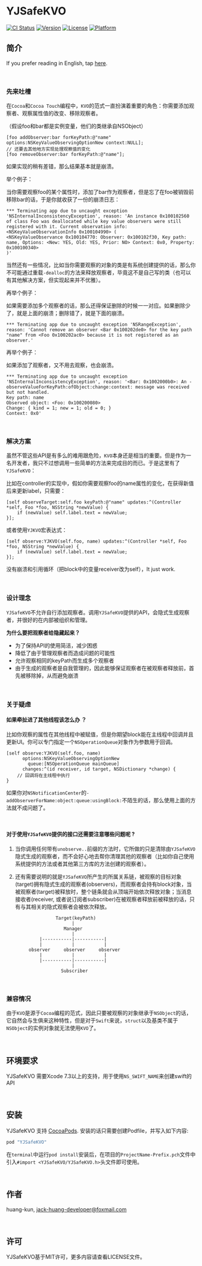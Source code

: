 # YJSafeKVO

[![CI Status](http://img.shields.io/travis/huang-kun/YJSafeKVO.svg?style=flat)](https://travis-ci.org/huang-kun/YJSafeKVO)
[![Version](https://img.shields.io/cocoapods/v/YJSafeKVO.svg?style=flat)](http://cocoapods.org/pods/YJSafeKVO)
[![License](https://img.shields.io/badge/license-MIT-green.svg?style=flat)](https://raw.githubusercontent.com/huang-kun/YJSafeKVO/master/LICENSE)
[![Platform](https://img.shields.io/cocoapods/p/YJSafeKVO.svg?style=flat)](http://cocoapods.org/pods/YJSafeKVO)

## 简介

If you prefer reading in English, tap [here](https://github.com/huang-kun/YJSafeKVO/blob/master/README.md).

<br>

### 先来吐槽

在`Cocoa`和`Cocoa Touch`编程中，`KVO`的范式一直扮演着重要的角色：你需要添加观察者、观察属性值的改变、移除观察者。

（假设foo和bar都是实例变量，他们的类继承自NSObject）

```
[foo addObserver:bar forKeyPath:@"name" options:NSKeyValueObservingOptionNew context:NULL];
// 还要去其他地方实现处理观察值的变化
[foo removeObserver:bar forKeyPath:@"name"];
```

如果实现的稍有差错，那么结果基本就是崩溃。

举个例子：

当你需要观察foo的某个属性时，添加了bar作为观察者，但是忘了在foo被销毁前移除bar的话，于是你就收获了一份的崩溃日志：

```
*** Terminating app due to uncaught exception 'NSInternalInconsistencyException', reason: 'An instance 0x100102560 of class Foo was deallocated while key value observers were still registered with it. Current observation info: <NSKeyValueObservationInfo 0x100104990> (
<NSKeyValueObservance 0x100104770: Observer: 0x100102f30, Key path: name, Options: <New: YES, Old: YES, Prior: NO> Context: 0x0, Property: 0x100100340>
)'
```

当然还有一些情况，比如当你需要观察的对象的类是有系统创建提供的话，那么你不可能通过重载`-dealloc`的方法来释放观察者，毕竟这不是自己写的类（也可以有其他解决方案，但实现起来并不优雅）。

再举个例子：

如果需要添加多个观察者的话，那么还得保证删除的时候一一对应。如果删除少了，就是上面的崩溃；删除错了，就是下面的崩溃。


```
*** Terminating app due to uncaught exception 'NSRangeException', reason: 'Cannot remove an observer <Bar 0x100202de0> for the key path "name" from <Foo 0x100202ac0> because it is not registered as an observer.'
```

再举个例子：

如果添加了观察者，又不用去观察，也会崩溃。

```
*** Terminating app due to uncaught exception 'NSInternalInconsistencyException', reason: '<Bar: 0x1002000b0>: An -observeValueForKeyPath:ofObject:change:context: message was received but not handled.
Key path: name
Observed object: <Foo: 0x100200080>
Change: { kind = 1; new = 1; old = 0; }
Context: 0x0'
```

<br>

### 解决方案

虽然不管这些API是有多么的难用跟危险，`KVO`本身还是相当的重要。但是作为一名开发者，我只不过想调用一些简单的方法来完成目的而已。于是这里有了`YJSafeKVO`：

比如在controller的实现中，假如你需要观察foo的name属性的变化，在获得新值后来更新label，只需要：

```
[self observeTarget:self.foo keyPath:@"name" updates:^(Controller *self, Foo *foo, NSString *newValue) {
    if (newValue) self.label.text = newValue;
}];
```

或者使用`YJKVO`宏表达式：

```
[self observe:YJKVO(self.foo, name) updates:^(Controller *self, Foo *foo, NSString *newValue) {
    if (newValue) self.label.text = newValue;
}];
```

没有崩溃和引用循环（把block中的变量receiver改为self），It just work.

<br>

### 设计理念

`YJSafeKVO`不允许自行添加观察者。调用`YJSafeKVO`提供的API，会隐式生成观察者，并很好的在内部被组织和管理。

**为什么要把观察者给隐藏起来？**

* 为了保持API的使用简洁，减少困惑
* 降低了由于管理观察者而造成问题的可能性
* 允许观察相同的keyPath而生成多个观察者
* 由于生成的观察者是自我管理的，因此能够保证观察者在被观察者释放前，首先被移除掉，从而避免崩溃

<br>

### 关于疑虑

#### 如果牵扯进了其他线程该怎么办 ？

比如你观察的属性在其他线程中被赋值，但是你期望block能在主线程中回调并且更新UI。你可以专门指定一个`NSOperationQueue`对象作为参数用于回调。

```
[self observe:YJKVO(self.foo, name)
      options:NSKeyValueObservingOptionNew
        queue:[NSOperationQueue mainQueue]
      changes:^(id receiver, id target, NSDictionary *change) {
    // 回调将在主线程中执行
}
```

如果你对`NSNotificationCenter`的`-addObserverForName:object:queue:usingBlock:`不陌生的话，那么使用上面的方法就不成问题了。

<br>

#### 对于使用`YJSafeKVO`提供的接口还需要注意哪些问题呢 ?

1. 当你调用任何带有`unobserve..`前缀的方法时，它所做的只是清除由`YJSafeKVO`隐式生成的观察者，而不会好心地去帮你清理其他的观察者（比如你自己使用系统提供的方法或者其他第三方库的方法创建的观察者）。

2. 还有需要说明的就是`YJSafeKVO`所产生的所属关系链，被观察的目标对象(target)拥有隐式生成的观察者(observers)，而观察者会持有block对象，当被观察者(target)被释放时，整个链条就会从顶端开始依次释放对象；当消息接收者(receiver, 或者说订阅者subscriber)在被观察者释放前被释放的话，只有与其相关的隐式观察者会被依次释放。

			          Target(keyPath)
			                |           
			             Manager
			                |           
			    |-----------|-----------|
			    |           |           |
			observer     observer     observer
			    |           |           |
			    |-----------|-----------|
			                |           
			            Subscriber

<br>

### 兼容情况

由于`KVO`是源于`Cocoa`编程的范式，因此只要被观察的对象继承于`NSObject`的话，它自然会与生俱来这种特性，但是对于`Swift`来说，`struct`以及基类不属于`NSObject`的实例对象就无法使用`KVO`了。

<br>

## 环境要求

YJSafeKVO 需要Xcode 7.3以上的支持，用于使用`NS_SWIFT_NAME`来创建swift的API

<br>

## 安装

YJSafeKVO 支持 [CocoaPods](http://cocoapods.org). 安装的话只需要创建Podfile，并写入如下内容:

```ruby
pod "YJSafeKVO"
```

在`terminal`中运行`pod install`安装后，在项目的`ProjectName-Prefix.pch`文件中引入`#import <YJSafeKVO/YJSafeKVO.h>`头文件即可使用。

<br>

## 作者

huang-kun, jack-huang-developer@foxmail.com

<br>

## 许可

YJSafeKVO基于MIT许可，更多内容请查看LICENSE文件。






